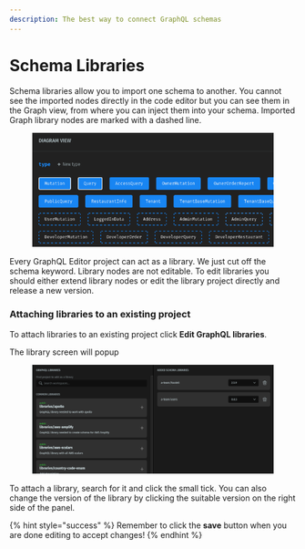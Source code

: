 ```yaml
---
description: The best way to connect GraphQL schemas
---
```


# Schema Libraries

Schema libraries allow you to import one schema to another. You cannot see the imported nodes directly in the code editor but you can see them in the Graph view, from where you can inject them into your schema. Imported Graph library nodes are marked with a dashed line.

<figure><img src="../.gitbook/assets/image (1) (2).png" alt=""><figcaption></figcaption></figure>

Every GraphQL Editor project can act as a library. We just cut off the schema keyword. Library nodes are not editable. To edit libraries you should either extend library nodes or edit the library project directly and release a new version.

### Attaching libraries to an existing project

To attach libraries to an existing project click **Edit GraphQL libraries**.

The library screen will popup

<figure><img src="../.gitbook/assets/image (7) (3).png" alt=""><figcaption></figcaption></figure>

To attach a library, search for it and click the small tick. You can also change the version of the library by clicking the suitable version on the right side of the panel.

{% hint style="success" %}
Remember to click the **save** button when you are done editing to accept changes!
{% endhint %}
